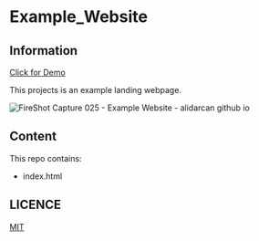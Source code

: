 # Example_Website
## Information

[Click for Demo](https://alidarcan.github.io/Example_Website/)  

This projects is an example landing webpage.  

![FireShot Capture 025 - Example Website - alidarcan github io](https://user-images.githubusercontent.com/99339675/167269932-cf8278c0-c000-4b97-9945-8cf57a22dfd5.png)

## Content
This repo contains:
* index.html

## LICENCE
[MIT](https://choosealicense.com/licenses/mit/)
